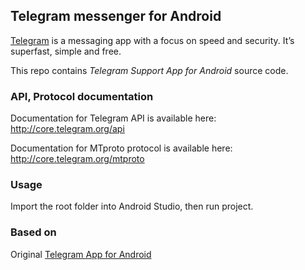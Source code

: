 ## Telegram messenger for Android

[Telegram](http://telegram.org) is a messaging app with a focus on speed and security. It’s superfast, simple and free.

This repo contains *Telegram Support App for Android* source code.

### API, Protocol documentation

Documentation for Telegram API is available here: http://core.telegram.org/api

Documentation for MTproto protocol is available here: http://core.telegram.org/mtproto

### Usage

Import the root folder into Android Studio, then run project.

### Based on

Original [Telegram App for Android](https://play.google.com/store/apps/details?id=org.tdesktop.messenger)
